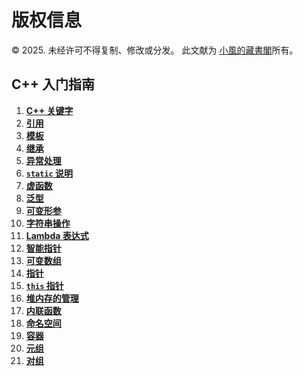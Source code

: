# 版权信息

© 2025. 未经许可不得复制、修改或分发。 此文献为 [小風的藏書閣](https://t.me/xfp2333)所有。

## C++ 入门指南

1. **[C++ 关键字](./Keywords/keyWords.md)**  
2. **[引用](./Quote/Quote.md)**  
3. **[模板](./template/Template.md)**  
4. **[继承](./inherit/Inherit.md)**  
5. **[异常处理](./abnormal/abnormal.md)**  
6. **[`static` 说明](./static/static.md)**  
7. **[虚函数](./virtual/virtual.md)**  
8. **[泛型](./Generics/Generics.md)**  
9. **[可变形参](./Var_param/var_param.md)**  
10. **[字符串操作](./String/string.md)**  
11. **[Lambda 表达式](./lambal/lambal.md)**  
12. **[智能指针](./smart_pointer/smart_point.md)**  
13. **[可变数组](./var_array/var_array.md)**  
14. **[指针](./pointer/point.md)**  
15. **[`this` 指针](./this/this.md)**  
16. **[堆内存的管理](./Heap/Heap.md)**  
17. **[内联函数](./inline/inline.md)**  
18. **[命名空间](./namespace/namespace.md)**  
19. **[容器](./vector/vector.md)**  
20. **[元组](./tuple/tuple.md)**  
21. **[对组](./pair/pair.md)**  

